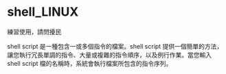 # shell_LINUX
練習使用，請問擾民

shell script 是一種包含一或多個指令的檔案。shell script 提供一個簡單的方法，讓您執行冗長單調的指令、大量或複雜的指令順序，以及例行作業。當您輸入 shell script 檔的名稱時，系統會執行檔案所包含的指令序列。
